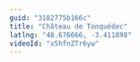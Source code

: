 ```yaml
---
guid: "3182775b166c"
title: "Château de Tonquédec"
latlng: "48.676666, -3.411898"
videoId: "x5hfnZTr6yw" 
---
```

